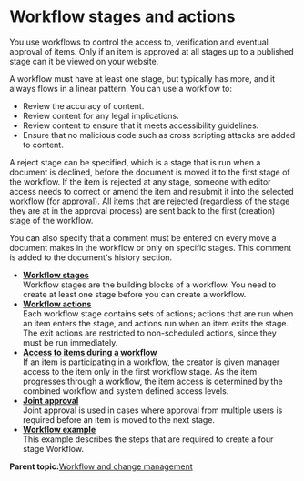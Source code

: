 # Workflow stages and actions

You use workflows to control the access to, verification and eventual approval of items. Only if an item is approved at all stages up to a published stage can it be viewed on your website.

A workflow must have at least one stage, but typically has more, and it always flows in a linear pattern. You can use a workflow to:

-   Review the accuracy of content.
-   Review content for any legal implications.
-   Review content to ensure that it meets accessibility guidelines.
-   Ensure that no malicious code such as cross scripting attacks are added to content.

A reject stage can be specified, which is a stage that is run when a document is declined, before the document is moved it to the first stage of the workflow. If the item is rejected at any stage, someone with editor access needs to correct or amend the item and resubmit it into the selected workflow \(for approval\). All items that are rejected \(regardless of the stage they are at in the approval process\) are sent back to the first \(creation\) stage of the workflow.

You can also specify that a comment must be entered on every move a document makes in the workflow or only on specific stages. This comment is added to the document's history section.

-   **[Workflow stages](../wcm/wcm_dev_workflows_stages.md)**  
Workflow stages are the building blocks of a workflow. You need to create at least one stage before you can create a workflow.
-   **[Workflow actions](../wcm/wcm_dev_workflows_actions.md)**  
Each workflow stage contains sets of actions; actions that are run when an item enters the stage, and actions run when an item exits the stage. The exit actions are restricted to non-scheduled actions, since they must be run immediately.
-   **[Access to items during a workflow](../wcm/wcm_managing_workflow_using.md)**  
If an item is participating in a workflow, the creator is given manager access to the item only in the first workflow stage. As the item progresses through a workflow, the item access is determined by the combined workflow and system defined access levels.
-   **[Joint approval](../wcm/wcm_managing_workflow_joint-approval.md)**  
Joint approval is used in cases where approval from multiple users is required before an item is moved to the next stage.
-   **[Workflow example](../wcm/wcm_dev_workflows_example.md)**  
This example describes the steps that are required to create a four stage Workflow.

**Parent topic:**[Workflow and change management](../wcm/wcm_cms_change.md)

